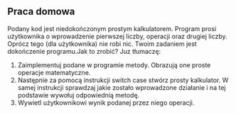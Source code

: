 ## Praca domowa

Podany kod jest niedokończonym prostym kalkulatorem. Program prosi użytkownika o wprowadzenie pierwszej liczby, operacji oraz drugiej liczby. Oprócz tego (dla użytkownika) nie robi nic. Twoim zadaniem jest dokończenie programu.Jak to zrobić? Juz tłumaczę:

1. Zaimplementuj podane w programie metody. Obrazują one proste operacje matematyczne.
2. Następnie za pomocą instrukcji switch case stwórz prosty kalkulator. W samej instrukcji sprawdzaj jakie zostało wprowadzone działanie i na tej podstawie wywołuj odpowiednią metodę.
3. Wywietl użytkownikowi wynik podanej przez niego operacji.